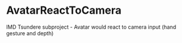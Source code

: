 # AvatarReactToCamera
 IMD Tsundere subproject - Avatar would react to camera input (hand gesture and depth)
